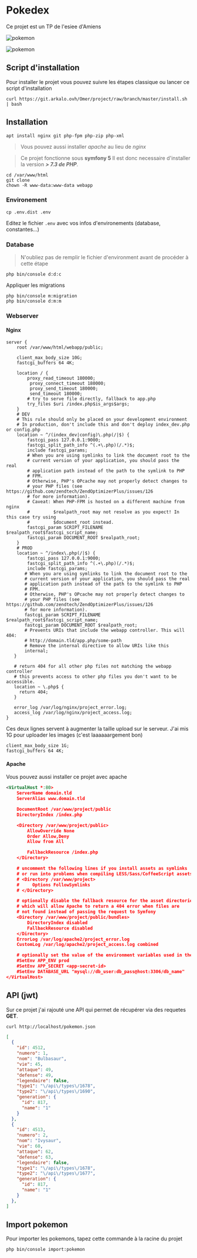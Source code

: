 # Pokedex

Ce projet est un TP de l'esiee d'Amiens

![pokemon](pokemon_index.png)

![pokemon](pokemon_show.png)

## Script d'installation

Pour installer le projet vous pouvez suivre les étapes classique ou lancer ce script d'installation

```
curl https://git.arkalo.ovh/Omer/project/raw/branch/master/install.sh | bash
```

## Installation

```shell
apt install nginx git php-fpm php-zip php-xml
```

> Vous pouvez aussi installer *apache* au lieu de *nginx*

> Ce projet fonctionne sous **symfony 5** Il est donc necessaire d'installer la version ***> 7.3 de PHP***.

```shell
cd /var/www/html
git clone 
chown -R www-data:www-data webapp
```

### Environement

```shell
cp .env.dist .env
```

Editez le fichier `.env` avec vos infos d'environements (database, constantes...)

### Database

> N'oubliez pas de remplir le fichier d'environment avant de procéder à cette étape

```
php bin/console d:d:c
```

Appliquer les migrations

```shell
php bin/console m:migration
php bin/console d:m:m
```

### Webserver

#### Nginx
```nginx
server {
    root /var/www/html/webapp/public;

    client_max_body_size 10G;
    fastcgi_buffers 64 4K;

    location / {
        proxy_read_timeout 180000;
         proxy_connect_timeout 180000;
         proxy_send_timeout 180000;
         send_timeout 180000;
        # try to serve file directly, fallback to app.php
        try_files $uri /index.php$is_args$args;
    }
    # DEV
    # This rule should only be placed on your development environment
    # In production, don't include this and don't deploy index_dev.php or config.php
    location ~ ^/(index_dev|config)\.php(/|$) {
        fastcgi_pass 127.0.0.1:9000;
        fastcgi_split_path_info ^(.+\.php)(/.*)$;
        include fastcgi_params;
        # When you are using symlinks to link the document root to the
        # current version of your application, you should pass the real
        # application path instead of the path to the symlink to PHP
        # FPM.
        # Otherwise, PHP's OPcache may not properly detect changes to
        # your PHP files (see https://github.com/zendtech/ZendOptimizerPlus/issues/126
        # for more information).
        # Caveat: When PHP-FPM is hosted on a different machine from nginx
        #         $realpath_root may not resolve as you expect! In this case try using
        #         $document_root instead.
        fastcgi_param SCRIPT_FILENAME $realpath_root$fastcgi_script_name;
        fastcgi_param DOCUMENT_ROOT $realpath_root;
    }
    # PROD
    location ~ ^/index\.php(/|$) {
        fastcgi_pass 127.0.0.1:9000;
        fastcgi_split_path_info ^(.+\.php)(/.*)$;
        include fastcgi_params;
       # When you are using symlinks to link the document root to the
       # current version of your application, you should pass the real
       # application path instead of the path to the symlink to PHP
       # FPM.
       # Otherwise, PHP's OPcache may not properly detect changes to
       # your PHP files (see https://github.com/zendtech/ZendOptimizerPlus/issues/126
       # for more information).
       fastcgi_param SCRIPT_FILENAME $realpath_root$fastcgi_script_name;
       fastcgi_param DOCUMENT_ROOT $realpath_root;
       # Prevents URIs that include the webapp controller. This will 404:
       # http://domain.tld/app.php/some-path
       # Remove the internal directive to allow URIs like this
       internal;
   }

   # return 404 for all other php files not matching the webapp controller
   # this prevents access to other php files you don't want to be accessible.
   location ~ \.php$ {
     return 404;
   }

   error_log /var/log/nginx/project_error.log;
   access_log /var/log/nginx/project_access.log;
}
```

Ces deux lignes servent à augmenter la taille upload sur le serveur. J'ai mis 1G pour uploader les images (c'est laaaaaargement bon)

```nginx
client_max_body_size 1G;
fastcgi_buffers 64 4K;
```

#### Apache

Vous pouvez aussi installer ce projet avec apache

```xml
<VirtualHost *:80>
    ServerName domain.tld
    ServerAlias www.domain.tld

    DocumentRoot /var/www/project/public
    DirectoryIndex /index.php

    <Directory /var/www/project/public>
        AllowOverride None
        Order Allow,Deny
        Allow from All

        FallbackResource /index.php
    </Directory>

    # uncomment the following lines if you install assets as symlinks
    # or run into problems when compiling LESS/Sass/CoffeeScript assets
    # <Directory /var/www/project>
    #     Options FollowSymlinks
    # </Directory>

    # optionally disable the fallback resource for the asset directories
    # which will allow Apache to return a 404 error when files are
    # not found instead of passing the request to Symfony
    <Directory /var/www/project/public/bundles>
        DirectoryIndex disabled
        FallbackResource disabled
    </Directory>
    ErrorLog /var/log/apache2/project_error.log
    CustomLog /var/log/apache2/project_access.log combined

    # optionally set the value of the environment variables used in the application
    #SetEnv APP_ENV prod
    #SetEnv APP_SECRET <app-secret-id>
    #SetEnv DATABASE_URL "mysql://db_user:db_pass@host:3306/db_name"
</VirtualHost>
```

## API (jwt)

Sur ce projet j'ai rajouté une API qui permet de récupérer via des requetes **GET**.

```shell
curl http://localhost/pokemon.json
```

```json
[
  {
    "id": 4512,
    "numero": 1,
    "nom": "Bulbasaur",
    "vie": 45,
    "attaque": 49,
    "defense": 49,
    "legendaire": false,
    "type1": "\/api\/types\/1678",
    "type2": "\/api\/types\/1690",
    "generation": {
      "id": 817,
      "name": "1"
    }
  },
  {
    "id": 4513,
    "numero": 2,
    "nom": "Ivysaur",
    "vie": 60,
    "attaque": 62,
    "defense": 63,
    "legendaire": false,
    "type1": "\/api\/types\/1678",
    "type2": "\/api\/types\/1677",
    "generation": {
      "id": 817,
      "name": "1"
    }
  },
]
```

## Import pokemon

Pour importer les pokemons, tapez cette commande à la racine du projet

```shell
php bin/console import:pokemon 
```
